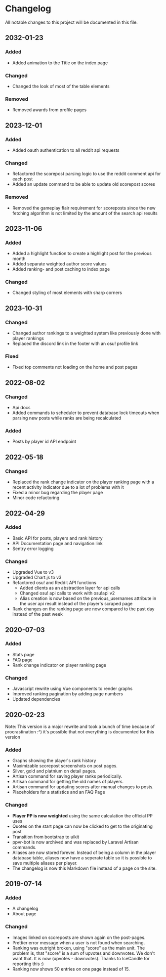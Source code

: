 # Changelog

All notable changes to this project will be documented in this file.

## 2032-01-23
### Added
- Added animation to the Title on the index page

### Changed
- Changed the look of most of the table elements

### Removed
- Removed awards from profile pages

## 2023-12-01
### Added
- Added oauth authentication to all reddit api requests

### Changed
- Refactored the scorepost parsing logic to use the reddit comment api for each post
- Added an update command to be able to update old scorepost scores

### Removed
- Removed the gameplay flair requirement for scoreposts since the new fetching algorithm is not limited by the amount of the search api results

## 2023-11-06
### Added
- Added a highlight function to create a highlight post for the previous month
- Added separate weighted author score values
- Added ranking- and post caching to index page

### Changed
- Changed styling of most elements with sharp corners

## 2023-10-31
### Changed
- Changed author rankings to a weighted system like previously done with player rankings
- Replaced the discord link in the footer with an osu! profile link

### Fixed
- Fixed top comments not loading on the home and post pages

## 2022-08-02
### Changed
- Api docs
- Added commands to scheduler to prevent database lock timeouts when parsing new posts while ranks are being recalculated

### Added
- Posts by player id API endpoint

## 2022-05-18
### Changed
- Replaced the rank change indicator on the player ranking page with a recent activity indicator due to a lot of problems with it
- Fixed a minor bug regarding the player page
- Minor code refactoring

## 2022-04-29
### Added
- Basic API for posts, players and rank history
- API Documentation page and navigation link
- Sentry error logging

### Changed
- Upgraded Vue to v3
- Upgraded Chart.js to v3
- Refactored osu! and Reddit API functions
    - Added clients as an abstraction layer for api calls
    - Changed osu! api calls to work with osu!api v2
    - Alias creation is now based on the previous_usernames attribute in the user api result instead of the player's scraped page
- Rank changes on the ranking page are now compared to the past day instead of the past week

## 2020-07-03
### Added
- Stats page
- FAQ page
- Rank change indicator on player ranking page

### Changed
- Javascript rewrite using Vue components to render graphs
- Improved ranking pagination by adding page numbers
- Updated dependencies

## 2020-02-23
Note: This version is a major rewrite and took a bunch of time because of procrastination :^) it's possible that not everything is documented for this version

### Added
- Graphs showing the player's rank history
- Maximizable scorepost screenshots on post pages.
- Silver, gold and platnium on detail pages.
- Artisan command for saving player ranks periodically.
- Artisan command for getting the old names of players.
- Artisan command for updating scores after manual changes to posts.
- Placeholders for a statistics and an FAQ Page

### Changed
- **Player PP is now weighted** using the same calculation the official PP uses
- Quotes on the start page can now be clicked to get to the originating post
- Transition from bootstrap to uikit
- ppvr-bot is now archived and was replaced by Laravel Artisan commands.
- Aliases are now stored forever. Instead of being a column in the player database table, aliases now have a seperate table so it is possible to save multiple aliases per player.
- The changelog is now this Markdown file instead of a page on the site.


## 2019-07-14 

### Added
- A changelog
- About page

### Changed
- Images linked on scoreposts are shown again on the post-pages.
- Prettier error message when a user is not found when searching.
- Ranking was outright broken, using "score" as the main unit. The problem is, that "score" is a sum of upvotes and downvotes. We don't want that. It is now (upvotes - downvotes). Thanks to IceCandle for reporting this :)
- Ranking now shows 50 entries on one page instead of 15.


